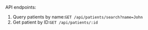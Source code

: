 API endpoints:

1. Query patients by name:```GET /api/patients/search?name=John```
2. Get patient by ID:```GET /api/patients/:id```